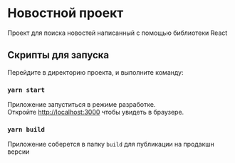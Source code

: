 # Новостной проект

Проект для поиска новостей написанный с помощью библиотеки React

## Скрипты для запуска

Перейдите в директорию проекта, и выполните команду:

### `yarn start`

Приложение запуститься в режиме разработке.\
Откройте [http://localhost:3000](http://localhost:3000) чтобы увидеть в браузере.

### `yarn build`

Приложение соберется в папку `build` для публикации на продакшн версии
